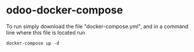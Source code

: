 # odoo-docker-compose
To run simply download the file "docker-compose.yml", and in a command line where this file is located run

````
docker-compose up -d
````
